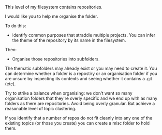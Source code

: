 This level of my filesystem contains repositories.

I would like you to help me organise the folder.

To do this:

- Identify common purposes that straddle multiple projects. You can infer the theme of the repository by its name in the filesystem.

Then:

- Organise those repositories into subfolders.

The thematic subfolders may already exist or you may need to create it. You can determine whether a folder is a repostiry or an organisation folder if you are unsure by inspecting its contents and seeing whether it contains a .git (etc).

Try to strike a balance when organising: we don't want so many organisation folders that they're overly specific and we end up with as many folders as there are repositories. Avoid being overly granular. But achieve a reasonable level of topic clustering.

If you identify that a number of repos do not fit  cleanly into any one of the existing topics (or those you create) you can create a misc folder to hold them. 